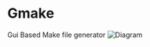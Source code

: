# Gmake
Gui Based Make file generator 
![Diagram](https://github.com/minecraftdixit/Gmake/assets/63745645/9f972822-5acc-496d-9fae-f3c476b794db)

